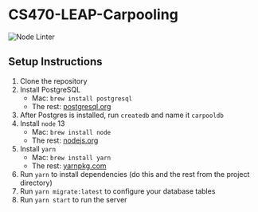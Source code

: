 # CS470-LEAP-Carpooling

![Node Linter](https://github.com/ezfe/cs470-leap-carpooling/workflows/Node%20Linter/badge.svg)

## Setup Instructions

1. Clone the repository
2. Install PostgreSQL
   - Mac: `brew install postgresql`
   - The rest: [postgresql.org](https://www.postgresql.org/download/)
3. After Postgres is installed, run `createdb` and name it `carpooldb`
4. Install `node` 13
   - Mac: `brew install node`
   - The rest: [nodejs.org](https://nodejs.org/en/download/current/)
2. Install `yarn`
   - Mac: `brew install yarn`
   - The rest: [yarnpkg.com](https://classic.yarnpkg.com/en/docs/install)
3. Run `yarn` to install dependencies (do this and the rest from the project directory)
4. Run `yarn migrate:latest` to configure your database tables
5. Run `yarn start` to run the server
